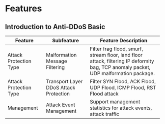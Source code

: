 # Features

## Introduction to Anti-DDoS Basic
|Feature|Subfeature|Feature Description|
| - | - | - |
|Attack Protection Type|Malformation Message Filtering|Filter frag flood, smurf, stream floor, land floor attack, filtering IP deformity bag, TCP anomaly packet, UDP malformation package.|
|Attack Protection Type|Transport Layer DDoS Attack Protection|Filter SYN Flood, ACK Flood, UDP Flood, ICMP Flood, RST Flood attack|
|Management|Attack Event Management|Support management statistics for attack events, attack traffic|
